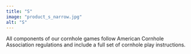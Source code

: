 ```yaml
---
title: "S"
image: "product_s_narrow.jpg"
alt: "S"
---
```


All components of our cornhole games follow American Cornhole Association regulations and include a full set of cornhole play instructions.
